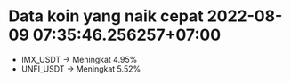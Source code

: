 # Data koin yang naik cepat 2022-08-09 07:35:46.256257+07:00

* IMX_USDT -> Meningkat 4.95%
* UNFI_USDT -> Meningkat 5.52%

